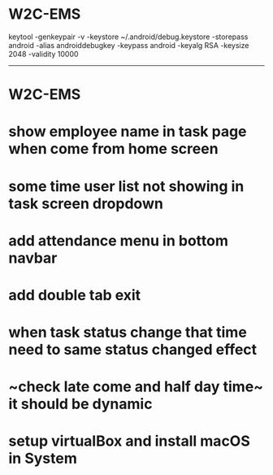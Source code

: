 # W2C-EMS
keytool -genkeypair -v -keystore ~/.android/debug.keystore -storepass android -alias androiddebugkey -keypass android -keyalg RSA -keysize 2048 -validity 10000

-------------------------------------
# W2C-EMS
# show employee name in task page when come from home screen
# some time user list not showing in task screen dropdown
# add attendance menu in bottom navbar
# add double tab exit
# when task status change that time need to same status changed effect
# ~check late come and half day time~ it should be dynamic
# setup virtualBox and install macOS in System
